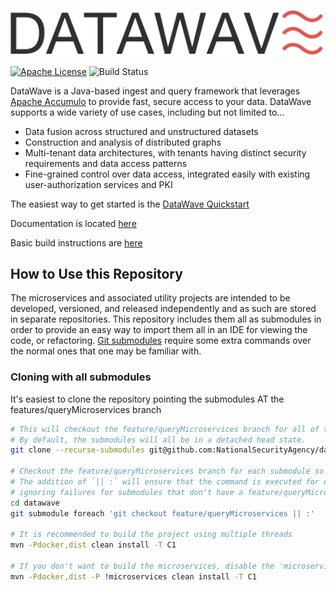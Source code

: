 <p align="center">
   <img src="datawave-readme.png" />
</p>

[![Apache License][li]][ll] ![Build Status](https://github.com/NationalSecurityAgency/datawave/workflows/Tests/badge.svg)

DataWave is a Java-based ingest and query framework that leverages [Apache Accumulo](http://accumulo.apache.org/) to provide fast, secure access to your data. DataWave supports a wide variety of use cases, including but not limited to...

* Data fusion across structured and unstructured datasets
* Construction and analysis of distributed graphs
* Multi-tenant data architectures, with tenants having distinct security requirements and data access patterns
* Fine-grained control over data access, integrated easily with existing user-authorization services and PKI

The easiest way to get started is the [DataWave Quickstart](https://code.nsa.gov/datawave/docs/quickstart)

Documentation is located [here](https://code.nsa.gov/datawave/docs/)

Basic build instructions are [here](BUILDME.md)

## How to Use this Repository

The microservices and associated utility projects are intended to be
developed, versioned, and released independently and as such are stored
in separate repositories. This repository includes them all as submodules
in order to provide an easy way to import them all in an IDE for viewing
the code, or refactoring. [Git submodules](https://git-scm.com/book/en/v2/Git-Tools-Submodules)
require some extra commands over the normal ones that one may be familiar
with.

### Cloning with all submodules
It's easiest to clone the repository pointing the submodules AT the features/queryMicroservices branch
```bash
# This will checkout the feature/queryMicroservices branch for all of the submodules.
# By default, the submodules will all be in a detached head state.
git clone --recurse-submodules git@github.com:NationalSecurityAgency/datawave.git --branch feature/queryMicroservices

# Checkout the feature/queryMicroservices branch for each submodule so that we are no longer in a detached head state.
# The addition of `|| :` will ensure that the command is executed for each submodule, 
# ignoring failures for submodules that don't have a feature/queryMicroservices branch.
cd datawave
git submodule foreach 'git checkout feature/queryMicroservices || :'

# It is recommended to build the project using multiple threads
mvn -Pdocker,dist clean install -T C1

# If you don't want to build the microservices, disable the 'microservices' profile
mvn -Pdocker,dist -P !microservices clean install -T C1
```

[li]: http://img.shields.io/badge/license-ASL-blue.svg
[ll]: https://www.apache.org/licenses/LICENSE-2.0
